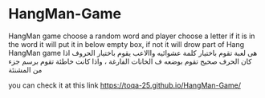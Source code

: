 # HangMan-Game
HangMan game choose a random word and player choose a letter if it is in the word it will put it in below empty box, if not it will drow part of  Hang
HangMan game 
 هى لعبة تقوم باختيار كلمة عشوائيه واالاعب يقوم باختيار الحروف اذا كان الحرف صحيح  تقوم بوضعه ف الخانات الفارغة ، واذا كانت خاطئة تقوم برسم جزء من المشنئة 

you can check it at this link 
https://toqa-25.github.io/HangMan-Game/
